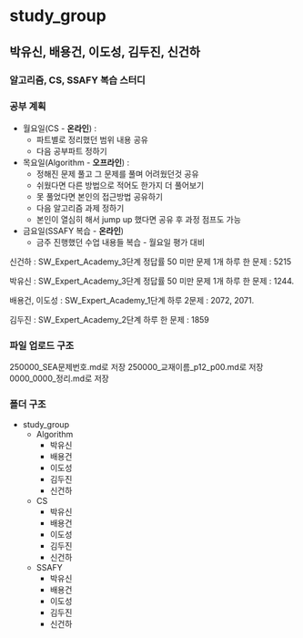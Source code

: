 # study_group

## 박유신, 배용건, 이도성, 김두진, 신건하
### 알고리즘, CS, SSAFY 복습 스터디

### 공부 계획
- 월요일(CS - **온라인**) :
  - 파트별로 정리했던 범위 내용 공유
  - 다음 공부파트 정하기
- 목요일(Algorithm - **오프라인**) :
  - 정해진 문제 풀고 그 문제를 풀며 어려웠던것 공유
  - 쉬웠다면 다른 방법으로 적어도 한가지 더 풀어보기
  - 못 풀었다면 본인의 접근방법 공유하기
  - 다음 알고리즘 과제 정하기
  - 본인이 열심히 해서 jump up 했다면 공유 후 과정 점프도 가능
- 금요일(SSAFY 복습 - **온라인**)
  - 금주 진행했던 수업 내용들 복습 - 월요일 평가 대비

신건하 : SW_Expert_Academy_3단계 정답률 50 미만 문제 1개 하루 한 문제 : 5215

박유신 : SW_Expert_Academy_3단계 정답률 50 미만 문제 1개 하루 한 문제 : 1244.

배용건, 이도성 : SW_Expert_Academy_1단계 하루 2문제 : 2072, 2071.

김두진 : SW_Expert_Academy_2단계 하루 한 문제 : 1859

### 파일 업로드 구조
250000_SEA문제번호.md로 저장
250000_교재이름_p12_p00.md로 저장
0000_0000_정리.md로 저장

### 폴더 구조
- study_group
  - Algorithm
    - 박유신
    - 배용건
    - 이도성
    - 김두진
    - 신건하
  - CS
    - 박유신
    - 배용건
    - 이도성
    - 김두진
    - 신건하
  - SSAFY
    - 박유신
    - 배용건
    - 이도성
    - 김두진
    - 신건하
